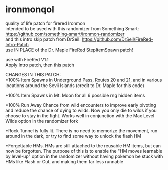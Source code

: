 # ironmonqol
quality of life patch for firered Ironmon  
intended to be used with this randomizer from Something Smart: https://github.com/something-smart/ironmon-randomizer  
and this intro skip patch from DrSeil: https://github.com/DrSeil/FireRed-Intro-Patch  
use IN PLACE of the Dr. Maple FireRed StepItemSpawn patch!

use with FireRed V1.1  
Apply Intro patch, then this patch  

CHANGES IN THIS PATCH:  
*100% Item Spawns in Underground Pass, Routes 20 and 21, and in various locations around the Sevii Islands (credit to Dr. Maple for this code)

*100% Item Spawns in Mt. Moon for all 6 possible rng hidden items

*100% Run Away Chance from wild encounters to improve early pivoting and reduce the chance of dying to wilds. Now you only die to wilds if you choose to stay in the fight.  Works well in conjunction with the Max Level Wilds option in the randomizer fork

*Rock Tunnel is fully lit. There is no need to memorize the movement, run around in the dark, or try to find some way to unlock the flash HM

*Forgettable HMs. HMs are still attached to the reusable HM items, but can now be forgotten. The purpose of this is to enable the "HM moves learnable by level-up" option in the randomizer without having pokemon be stuck with HMs like Flash or Cut, and making them far less runnable

